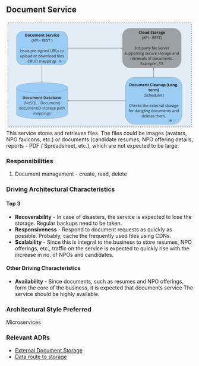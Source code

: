 ## Document Service
![Image](../diagrams/quanta/documents-quanta.jpg)
This service stores and retrieves files. The files could be images (avatars, NPO favicons, etc.) or documents (candidate resumes, NPO offering details, reports - PDF / Spreadsheet, etc.), which are not expected to be large.

### Responsibilities
1. Document management - create, read, delete

### Driving Architectural Characteristics
#### Top 3
* **Recoverability** - In case of disasters, the service is expected to lose the storage. Regular backups need to be taken.
* **Responsiveness** - Respond to document requests as quickly as possible. Probably, cache the frequently used files using CDNs.
* **Scalability** - Since this is integral to the business to store resumes, NPO offerings, etc., traffic on the service is expected to quickly rise with the increase in no. of NPOs and candidates.

#### Other Driving Characteristics
* **Availability** - Since documents, such as resumes and NPO offerings, form the core of the business, it is expected that documents service The service should be highly available.

### Architectural Style Preferred
Microservices

### Relevant ADRs
* [External Document Storage](../ADRs/external-document-storage.md)
* [Data route to storage](../ADRs/data-route-to-storage.md)
